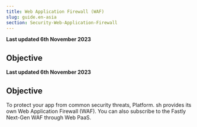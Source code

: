 ```yaml
---
title: Web Application Firewall (WAF)
slug: guide.en-asia
section: Security-Web-Application-Firewall
---
```


**Last updated 6th November 2023**



## Objective  

**Last updated 6th November 2023**



## Objective  

To protect your app from common security threats,
Platform. sh provides its own Web Application Firewall (WAF).
You can also subscribe to the Fastly Next-Gen WAF through Web PaaS.
